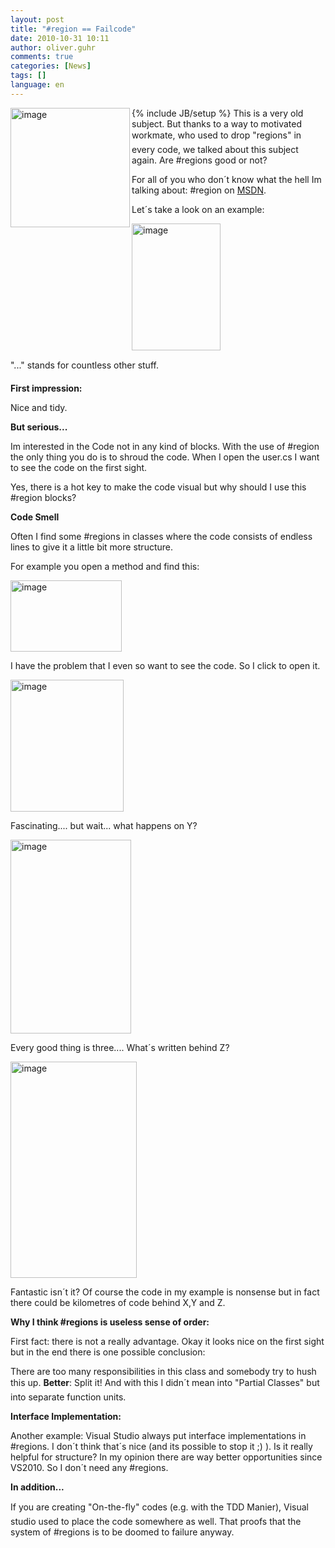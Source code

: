 ```yaml
---
layout: post
title: "#region == Failcode"
date: 2010-10-31 10:11
author: oliver.guhr
comments: true
categories: [News]
tags: []
language: en
---
```

{% include JB/setup %}
<img title="image" src="http://code-inside.de/blog/wp-content/uploads/image_thumb230.png" border="0" alt="image" width="191" height="191" align="left" />This is a very old subject. But thanks to a way to motivated workmate, who used to drop "regions" in every code, we talked about this subject again. Are #regions good or not?

For all of you who don´t know what the hell Im talking about: #region on <a href="http://msdn.microsoft.com/en-us/library/9a1ybwek(VS.71).aspx">MSDN</a>.

<!--more-->

Let´s take a look on an example:

<img title="image" src="http://code-inside.de/blog/wp-content/uploads/image_thumb231.png" border="0" alt="image" width="142" height="203" />

"..." stands for countless other stuff.

<strong>First impression:</strong>

Nice and tidy.

<strong>But serious...</strong>

<strong> </strong>

Im interested in the Code not in any kind of blocks. With the use of #region the only thing you do is to shroud the code. When I open the user.cs I want to see the code on the first sight.

Yes, there is a hot key to make the code visual but why should I use this #region blocks?

<strong>Code Smell</strong>

<strong> </strong>

Often I find some #regions in classes where the code consists of endless lines to give it a little bit more structure.

For example you open a method and find this:

<img title="image" src="http://code-inside.de/blog/wp-content/uploads/image_thumb232.png" border="0" alt="image" width="178" height="114" />

I have the problem that I even so want to see the code. So I click to open it.

<img title="image" src="http://code-inside.de/blog/wp-content/uploads/image_thumb233.png" border="0" alt="image" width="181" height="211" />

Fascinating.... but wait... what happens on Y?

<img title="image" src="http://code-inside.de/blog/wp-content/uploads/image_thumb234.png" border="0" alt="image" width="193" height="310" />

Every good thing is three.... What´s written behind Z?

<img title="image" src="http://code-inside.de/blog/wp-content/uploads/image_thumb235.png" border="0" alt="image" width="202" height="346" />

Fantastic isn´t it? Of course the code in my example is nonsense but in fact there could be kilometres of code behind X,Y and Z.

<strong>Why I think #regions is useless sense of order:</strong>

<strong> </strong>

First fact: there is not a really advantage. Okay it looks nice on the first sight but in the end there is one possible conclusion:

There are too many responsibilities in this class and somebody try to hush this up. <strong>Better</strong>: Split it! And with this I didn´t mean into "Partial Classes" but into separate function units.

<strong>Interface Implementation:</strong>

Another example: Visual Studio always put interface implementations in #regions. I don´t think that´s nice (and its possible to stop it ;) ). Is it really helpful for structure? In my opinion there are way better opportunities since VS2010. So I don´t need any #regions.

<strong>In addition...</strong>

If you are creating "On-the-fly" codes (e.g. with the TDD Manier), Visual studio used to place the code somewhere as well. That proofs that the system of #regions is to be doomed to failure anyway.
